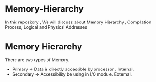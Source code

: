 # Memory-Hierarchy
In this repository , We will discuss about Memory Hierarchy , Compilation Process, Logical and Physical Addresses 

# Memory Hierarchy
There are two types of Memory.
  * Primary -> Data is directly accessible by processor .
               Internal.
  * Secondary -> Accessibility be using in I/O module.
                 External.
             
